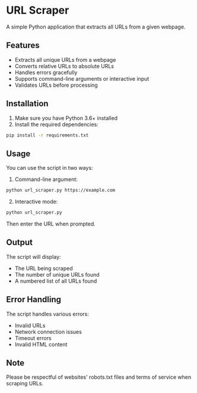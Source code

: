 # URL Scraper

A simple Python application that extracts all URLs from a given webpage.

## Features

- Extracts all unique URLs from a webpage
- Converts relative URLs to absolute URLs
- Handles errors gracefully
- Supports command-line arguments or interactive input
- Validates URLs before processing

## Installation

1. Make sure you have Python 3.6+ installed
2. Install the required dependencies:
```bash
pip install -r requirements.txt
```

## Usage

You can use the script in two ways:

1. Command-line argument:
```bash
python url_scraper.py https://example.com
```

2. Interactive mode:
```bash
python url_scraper.py
```
Then enter the URL when prompted.

## Output

The script will display:
- The URL being scraped
- The number of unique URLs found
- A numbered list of all URLs found

## Error Handling

The script handles various errors:
- Invalid URLs
- Network connection issues
- Timeout errors
- Invalid HTML content

## Note

Please be respectful of websites' robots.txt files and terms of service when scraping URLs. 